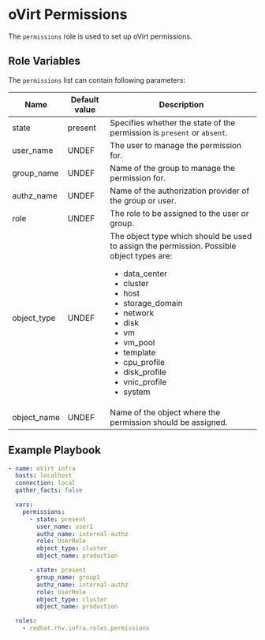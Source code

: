 oVirt Permissions
=================

The `permissions` role is used to set up oVirt permissions.

Role Variables
--------------

The `permissions` list can contain following parameters:

| Name          | Default value  | Description                |
|---------------|----------------|----------------------------|
| state         | present        | Specifies whether the state of the permission is `present` or `absent`.    |
| user_name     | UNDEF          | The user to manage the permission for. |
| group_name    | UNDEF          | Name of the group to manage the permission for. |
| authz_name    | UNDEF          | Name of the authorization provider of the group or user. |
| role          | UNDEF          | The role to be assigned to the user or group. |
| object_type   | UNDEF          | The object type which should be used to assign the permission. Possible object types are:<ul><li>data_center</li><li>cluster</li><li>host</li><li>storage_domain</li><li>network</li><li>disk</li><li>vm</li><li>vm_pool</li><li>template</li><li>cpu_profile</li><li>disk_profile</li><li>vnic_profile</li><li>system</li></ul> |
| object_name   | UNDEF          | Name of the object where the permission should be assigned. |


Example Playbook
----------------

```yaml
- name: oVirt infra
  hosts: localhost
  connection: local
  gather_facts: false

  vars:
    permissions:
      - state: present
        user_name: user1
        authz_name: internal-authz
        role: UserRole
        object_type: cluster
        object_name: production

      - state: present
        group_name: group1
        authz_name: internal-authz
        role: UserRole
        object_type: cluster
        object_name: production

  roles:
    - redhat.rhv.infra.roles.permissions
```
